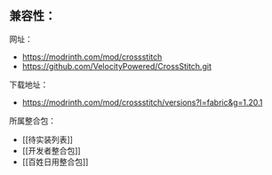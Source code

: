 兼容性：
- 

网址：
- https://modrinth.com/mod/crossstitch
- https://github.com/VelocityPowered/CrossStitch.git

下载地址：
- https://modrinth.com/mod/crossstitch/versions?l=fabric&g=1.20.1

所属整合包：
- [[待实装列表]]
- [[开发者整合包]]
- [[百姓日用整合包]]